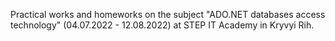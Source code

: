Practical works and homeworks on the subject "ADO.NET databases access technology" (04.07.2022 - 12.08.2022) at STEP IT Academy in Kryvyi Rih.
